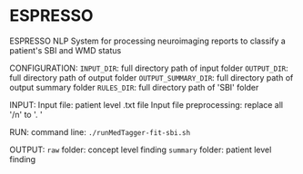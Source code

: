 # ESPRESSO

  ESPRESSO NLP System for processing neuroimaging reports to classify a patient's SBI and WMD status

  CONFIGURATION:
  `INPUT_DIR`: full directory path of input folder 
  `OUTPUT_DIR`: full directory path of output folder
  `OUTPUT_SUMMARY_DIR`: full directory path of output summary folder
  `RULES_DIR`: full directory path of 'SBI' folder

  INPUT:
  Input file: patient level .txt file
  Input file preprocessing: replace all '/n' to '. '

  RUN:
  command line:
  `./runMedTagger-fit-sbi.sh`

  OUTPUT:
  `raw` folder: concept level finding
  `summary` folder: patient level finding
